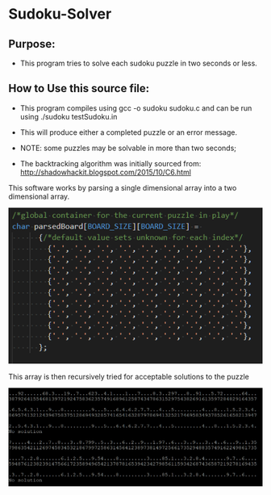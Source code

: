 # Sudoku-Solver

<h2>Purpose:</h2>

*  This program tries to solve each sudoku puzzle in two seconds or less.    
  
<h2>How to Use this source file:</h2>

*  This program compiles using gcc -o sudoku sudoku.c and can be run using ./sudoku testSudoku.in

*  This will produce either a completed puzzle or an error message.

-  NOTE: some puzzles may be solvable in more than two seconds;

* The backtracking algorithm was initially sourced from: http://shadowhackit.blogspot.com/2015/10/C6.html    

This software works by parsing a single dimensional array into a two dimensional array.
   
![parsed board image](https://github.com/ronaldrespinoza/Sudoku-Solver/blob/master/img/sudoku_ParsedBoard.png)
  
This array is then recursively tried for acceptable solutions to the puzzle
  
![example output](https://github.com/ronaldrespinoza/Sudoku-Solver/blob/master/img/sudoku_ExampleOutput.png)
